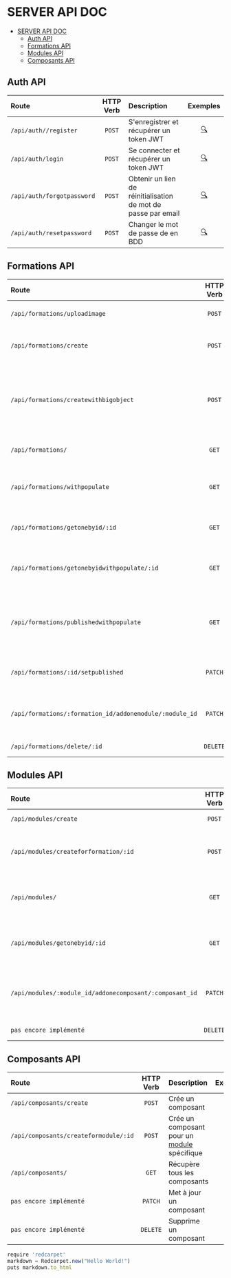 # SERVER API DOC
- [SERVER API DOC](#server-api-doc)
  - [Auth API](#auth-api)
  - [Formations API](#formations-api)
  - [Modules API](#modules-api)
  - [Composants API](#composants-api)


## Auth API
| Route                      | HTTP Verb | Description                                                   |        Exemples        |
| :------------------------- | :-------: | :------------------------------------------------------------ | :--------------------: |
| `/api/auth//register`      |  `POST`   | S'enregistrer et récupérer un token JWT                       | [:mag:](./routes) |
| `/api/auth/login`          |  `POST`   | Se connecter et récupérer un token JWT                        | [:mag:](./routes) |
| `/api/auth/forgotpassword` |  `POST`   | Obtenir un lien de réinitialisation de mot de passe par email | [:mag:](./routes) |
| `/api/auth/resetpassword`  |  `POST`   | Changer le mot de passe de en BDD                             | [:mag:](./routes) |

## Formations API

| Route                                                   | HTTP Verb | Description                                                                                                                                         |        Exemples        |
| :------------------------------------------------------ | :-------: | :-------------------------------------------------------------------------------------------------------------------------------------------------- | :--------------------: |
| `/api/formations/uploadimage`                           |  `POST`   | Upload une image dans le dossier `/images/formation`                                                                                                | [:mag:](./routes) |
| `/api/formations/create`                                |  `POST`   | Enregistre l'image de la formation puis la crée sans [modules](#modules-api)                                                                        | [:mag:](./routes) |
| `/api/formations/createwithbigobject`                   |  `POST`   | Enregistre l'image de la formation puis la crée intégralement la formation en insérant ses [modules](#modules-api) et [composants](#composants-api) | [:mag:](./routes) |
| `/api/formations/`                                      |   `GET`   | Récupère toutes les formations non populées                                                                                                         | [:mag:](./routes) |
| `/api/formations/withpopulate`                          |   `GET`   | Récupère toutes les formations populées de leurs [modules](#modules-api) et [composants](#composants-api)                                           | [:mag:](./routes) |
| `/api/formations/getonebyid/:id`                        |   `GET`   | Récupère une formation non populée par son `id`                                                                                                     | [:mag:](./routes) |
| `/api/formations/getonebyidwithpopulate/:id`            |   `GET`   | Récupère une formation populée de ses [modules](#modules-api) et ses [composants](#composants-api) par son `id`                                     | [:mag:](./routes) |
| `/api/formations/publishedwithpopulate`                 |   `GET`   | Récupère uniquement les formations publiées, populées de leurs [modules](#modules-api) et [composants](#composants-api)                             | [:mag:](./routes) |
| `/api/formations/:id/setpublished`                      |  `PATCH`  | Change le statut de publication d'une formation à son inverse                                                                                       | [:mag:](./routes) |
| `/api/formations/:formation_id/addonemodule/:module_id` |  `PATCH`  | Ajoute un [modules](#modules-api) à la formation dans son tableau de modules                                                                        | [:mag:](./routes) |
| `/api/formations/delete/:id`                            | `DELETE`  | Supprime une formation                                                                                                                              | [:mag:](./routes) |

## Modules API

| Route                                                   | HTTP Verb | Description                                                                     |        Exemples        |
| :------------------------------------------------------ | :-------: | :------------------------------------------------------------------------------ | :--------------------: |
| `/api/modules/create`                                   |  `POST`   | Crée un module                                                                  | [:mag:](./routes) |
| `/api/modules/createforformation/:id`                   |  `POST`   | Crée un module pour une [formation](#formations-api) spécifique                 | [:mag:](./routes) |
| `/api/modules/`                                         |   `GET`   | Récupère tous les modules non populés                                           | [:mag:](./routes) |
| `/api/modules/getonebyid/:id`                           |   `GET`   | Récupère un module non populée par son `id`                                     | [:mag:](./routes) |
| `/api/modules/:module_id/addonecomposant/:composant_id` |  `PATCH`  | Ajoute un [composant](#composants-api) au module dans son tableau de composants | [:mag:](./routes) |
| `pas encore implémenté`                                 | `DELETE`  | Supprime un module                                                              | [:mag:](./routes) |

## Composants API

| Route                                 | HTTP Verb | Description                                                 |        Exemples        |
| :------------------------------------ | :-------: | :---------------------------------------------------------- | :--------------------: |
| `/api/composants/create`              |  `POST`   | Crée un composant                                           | [:mag:](./routes) |
| `/api/composants/createformodule/:id` |  `POST`   | Crée un composant pour un [module](#modules-api) spécifique | [:mag:](./routes) |
| `/api/composants/`                    |   `GET`   | Récupère tous les composants                                | [:mag:](./routes) |
| `pas encore implémenté`               |  `PATCH`  | Met à jour un composant                                     | [:mag:](./routes) |
| `pas encore implémenté`               | `DELETE`  | Supprime un composant                                       | [:mag:](./routes) |




```javascript
require 'redcarpet'
markdown = Redcarpet.new("Hello World!")
puts markdown.to_html
```
